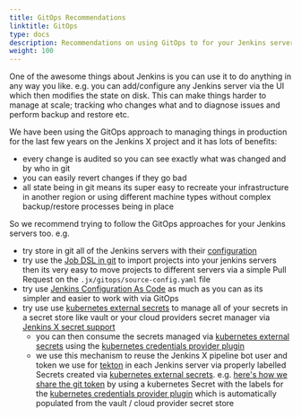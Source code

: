 ```yaml
---
title: GitOps Recommendations
linktitle: GitOps
type: docs
description: Recommendations on using GitOps to for your Jenkins servers
weight: 100
---
```


One of the awesome things about Jenkins is you can use it to do anything in any way you like. e.g. you can add/configure any Jenkins server via the UI which then modifies the state on disk. This can make things harder to manage at scale; tracking who changes what and to diagnose issues and perform backup and restore etc.

We have been using the GitOps approach to managing things in production for the last few years on the Jenkins X project and it has lots of benefits:

* every change is audited so you can see exactly what was changed and by who in git
* you can easily revert changes if they go bad
* all state being in git means its super easy to recreate your infrastructure in another region or using different machine types without complex backup/restore processes being in place

So we recommend trying to follow the GitOps approaches for your Jenkins servers too. e.g.

* try store in git all of the Jenkins servers with their [configuration](/v3/admin/guides/jenkins/getting-started/#configure-jenkins)
* try use the [Job DSL in git](/v3/admin/guides/jenkins/getting-started/#job-dsl) to import projects into your jenkins servers then its very easy to move projects to different servers via a simple Pull Request on the `.jx/gitops/source-config.yaml` file 
* try use [Jenkins Configuration As Code](https://www.jenkins.io/projects/jcasc/) as much as you can as its simpler and easier to work with via GitOps
* try use use [kubernetes external secrets](https://github.com/godaddy/kubernetes-external-secrets) to manage all of your secrets in a secret store like vault or your cloud providers secret manager via [Jenkins X secret support](/v3/admin/guides/secrets/)
  * you can then consume the secrets managed via [kubernetes external secrets](https://github.com/godaddy/kubernetes-external-secrets) using the [kubernetes credentials provider plugin](https://plugins.jenkins.io/kubernetes-credentials-provider/)
  * we use this mechanism to reuse the Jenkins X pipeline bot user and token we use for [tekton](https://github.com/tektoncd/pipeline) in each Jenkins server via properly labelled Secrets created via  [kubernetes external secrets](https://github.com/godaddy/kubernetes-external-secrets). e.g. [here's how we share the git token](https://github.com/jenkins-x-charts/jenkins-resources/blob/main/charts/jenkins-resources/templates/tekton-git-secret.yaml#L15-L18) by using a kubernetes Secret with the labels for the [kubernetes credentials provider plugin](https://plugins.jenkins.io/kubernetes-credentials-provider/) which is automatically populated from the vault / cloud provider secret store